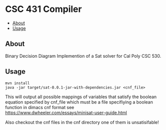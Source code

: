 CSC 431 Compiler
================
- [About](#about)
- [Usage](#usage)

About
-----
Binary Decision Diagram Implemention of a Sat solver for Cal Poly CSC 530.

Usage
-------
```
mvn install
java -jar target/sat-0.0.1-jar-with-dependencies.jar <cnf_file>
```
This will output all possible mappings of variables that satisfy the boolean equation specified by cnf_file which must be a file specifiying a boolean function in dimacs cnf format  see https://www.dwheeler.com/essays/minisat-user-guide.html

Also checkout the cnf files in the cnf directory one of them is unsatisifable!

